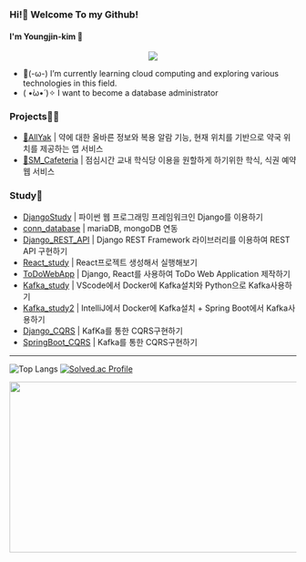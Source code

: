 ### Hi!👋 Welcome To my Github!
#### I'm Youngjin-kim 🐰

<div align= "center">
    <img src="https://capsule-render.vercel.app/api?type=waving&color=ffe5f9&height=180&text=youngjini%20Github&animation=&fontColor=ffffff&fontSize=40" />
</div>

- 🚬(-ω-) I’m currently learning cloud computing and exploring various technologies in this field.
-  ( •̀ω•́ )✧ I want to become a database administrator


### Projects🤼‍♀
- [💊AllYak](https://github.com/soo5o/Allyak) | 약에 대한 올바른 정보와 복용 알람 기능, 현재 위치를 기반으로 약국 위치를 제공하는 앱 서비스
- [🍴SM_Cafeteria](https://github.com/king0jin/SM_Cafeteria) | 점심시간 교내 학식당 이용을 원할하게 하기위한 학식, 식권 예약 웹 서비스


### Study🐣
- [DjangoStudy](https://github.com/king0jin/DjangoStudy) | 파이썬 웹 프로그래밍 프레임워크인 Django를 이용하기
- [conn_database](https://github.com/king0jin/conn_Database) | mariaDB, mongoDB 연동
- [Django_REST_API](https://github.com/king0jin/Django_REST_API/blob/main/README.md) | Django REST Framework 라이브러리를 이용하여 REST API 구현하기
- [React_study](https://github.com/king0jin/React_study) | React프로젝트 생성해서 실행해보기
- [ToDoWebApp](https://github.com/king0jin/ToDoWebApp/blob/main/README.md) | Django, React를 사용하여 ToDo Web Application 제작하기
- [Kafka_study](https://github.com/king0jin/Kafka_study) | VScode에서 Docker에 Kafka설치와 Python으로 Kafka사용하기
- [Kafka_study2](https://github.com/king0jin/Kafka_study2) | IntelliJ에서 Docker에 Kafka설치 + Spring Boot에서 Kafka사용하기
- [Django_CQRS](https://github.com/king0jin/CQRS) | KafKa를 통한 CQRS구현하기
- [SpringBoot_CQRS](https://github.com/king0jin/CQRS_SpringBoot) | Kafka를 통한 CQRS구현하기

---
![Top Langs](https://github-readme-stats.vercel.app/api/top-langs/?username=king0jin&layout=compact&theme=dracula) 
[![Solved.ac Profile](http://mazassumnida.wtf/api/generate_badge?boj=et0709)](https://solved.ac/et0709)


<a href="https://github.com/devxb/gitanimals">
<img
  src="https://render.gitanimals.org/farms/king0jin"
  width="600"
  height="300"
/>
</a>
